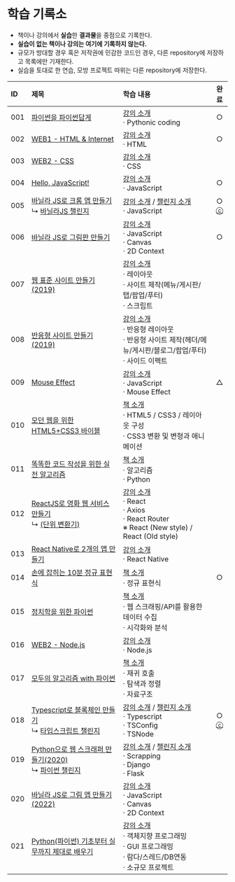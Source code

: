 # **학습 기록소**

* 책이나 강의에서 **실습**한 **결과물**을 중점으로 기록한다.
* **실습이 없는 책이나 강의는 여기에 기록하지 않는다.**
* 규모가 방대할 경우 혹은 저작권에 민감한 코드인 경우, 다른 repository에 저장하고 목록에만 기재한다.
* 실습을 토대로 한 연습, 모방 프로젝트 따위는 다른 repository에 저장한다.

|ID|제목|학습 내용|완료|
|:---|:---|:---|:---:|
|001|[파이썬을 파이썬답게](https://github.com/hwahyeon/Study/tree/main/%ED%8C%8C%EC%9D%B4%EC%8D%AC%EC%9D%84%20%ED%8C%8C%EC%9D%B4%EC%8D%AC%EB%8B%B5%EA%B2%8C)|[강의 소개](https://programmers.co.kr/learn/courses/4008)<br>· Pythonic coding|○|
|002|[WEB1 - HTML & Internet](https://github.com/hwahyeon/Web_Open/tree/main/WEB1%20-%20HTML%20%26%20Internet)|[강의 소개](https://opentutorials.org/module/3135)<br>· HTML|○|
|003|[WEB2 - CSS](https://github.com/hwahyeon/Web_Open/tree/main/WEB2%20-%20CSS)|[강의 소개](https://opentutorials.org/course/3086)<br>· CSS||
|004|[Hello, JavaScript!](https://github.com/hwahyeon/Study/tree/main/Hello%2C%20JavaScript!)|[강의 소개](https://programmers.co.kr/learn/courses/3)<br>· JavaScript|○|
|005|[바닐라 JS로 크롬 앱 만들기](https://github.com/hwahyeon/browserjs)<br/>↳ [바닐라JS 챌린지](https://github.com/hwahyeon/Study_private/tree/main/%EB%B0%94%EB%8B%90%EB%9D%BCJS%20%EC%B1%8C%EB%A6%B0%EC%A7%80)|[강의 소개](https://nomadcoders.co/javascript-for-beginners) / [챌린지 소개](https://nomadcoders.co/vanillajs-challenge)<br>· JavaScript|○<br>[ⓒ](https://nomadcoders.co/certs/4cfec4d7-7beb-4cf5-b0b9-04d7c63259f4)|
|006|[바닐라 JS로 그림판 만들기](https://github.com/hwahyeon/paintjs)|[강의 소개](https://nomadcoders.co/javascript-for-beginners-2)<br>· JavaScript<br>· Canvas<br>· 2D Context|○|
|007|[웹 표준 사이트 만들기(2019)](https://github.com/hwahyeon/lecture_wb/tree/main/01WEBSTANDARD)|[강의 소개](https://www.youtube.com/playlist?list=PL4UVBBIc6giKixok-bC7XVEx0ZFsngr5Z)<br>· 레이아웃<br>· 사이트 제작(메뉴/게시판/탭/팝업/푸터)<br>· 스크립트||
|008|[반응형 사이트 만들기(2019)](https://github.com/hwahyeon/lecture_wb/tree/main/02RESPONSIVE)|[강의 소개](https://www.youtube.com/watch?v=52TT7SLexxE&list=PL4UVBBIc6giL7ygRa-P7UExEKqZgx4t9K)<br>· 반응형 레이아웃<br>· 반응형 사이트 제작(헤더/메뉴/게시판/블로그/팝업/푸터)<br>· 사이드 이펙트||
|009|[Mouse Effect](https://github.com/hwahyeon/lecture_wb/tree/main/MouseEffect)|[강의 소개](https://www.youtube.com/watch?v=lNptKy93sf4&list=PL4UVBBIc6giI9zDQvx9z8CiRAh7WB8-3J)<br>· JavaScript<br>· Mouse Effect|△|
|010|[모던 웹을 위한 HTML5+CSS3 바이블](https://github.com/hwahyeon/Study/tree/main/%EB%AA%A8%EB%8D%98%20%EC%9B%B9%EC%9D%84%20%EC%9C%84%ED%95%9C%20HTML5+CSS3%20%EB%B0%94%EC%9D%B4%EB%B8%94)|[책 소개](https://hanbit.co.kr/store/books/look.php?p_code=B8371709349)<br>· HTML5 / CSS3 / 레이아웃 구성<br>· CSS3 변환 및 변형과 애니메이션||
|011|[똑똑한 코드 작성을 위한 실전 알고리즘](https://github.com/hwahyeon/Learning_Algorithms_py)|[책 소개](https://www.hanbit.co.kr/store/books/look.php?p_code=B3563253053)<br>· 알고리즘<br>· Python||
|012|[ReactJS로 영화 웹 서비스 만들기](https://github.com/hwahyeon/reactjs)<br>↳ [(단위 변환기)](https://github.com/hwahyeon/reactjs/tree/main/UnitsConverter) |[강의 소개](https://nomadcoders.co/react-for-beginners)<br>· React<br>· Axios<br>· React Router<br>※ React (New style) / React (Old style)||
|013|[React Native로 2개의 앱 만들기]()|[강의 소개](https://nomadcoders.co/react-native-for-beginners)<br>· React Native||
|014|[손에 잡히는 10분 정규 표현식](https://github.com/hwahyeon/learn_REX)|[책 소개](https://blog.insightbook.co.kr/2019/07/10/%ec%86%90%ec%97%90-%ec%9e%a1%ed%9e%88%eb%8a%94-10%eb%b6%84-%ec%a0%95%ea%b7%9c-%ed%91%9c%ed%98%84%ec%8b%9d/)<br>· 정규 표현식|○|
|015|[정치학을 위한 파이썬](https://github.com/hwahyeon/politics_py)|[책 소개](https://knupress.com/book/book_view.php?no=250)<br>· 웹 스크래핑/API를 활용한 데이터 수집<br>· 시각화와 분석||
|016|[WEB2 - Node.js]()|[강의 소개](https://opentutorials.org/course/3332)<br>· Node.js||
|017|[모두의 알고리즘 with 파이썬](https://github.com/hwahyeon/Our_Algorithm_py)|[책 소개](https://www.gilbut.co.kr/book/view?bookcode=BN001731&keyword=%EB%AA%A8%EB%91%90%EC%9D%98%20%EC%95%8C%EA%B3%A0%EB%A6%AC%EC%A6%98%20WITH%20%ED%8C%8C%EC%9D%B4%EC%8D%AC&collection=GB_BOOK)<br>· 재귀 호출<br>· 탐색과 정렬<br>· 자료구조||
|018|[Typescript로 블록체인 만들기](https://github.com/hwahyeon/TS_blockchain)<br/>↳ [타입스크립트 챌린지](https://github.com/hwahyeon/Study_private/tree/main/%ED%83%80%EC%9E%85%EC%8A%A4%ED%81%AC%EB%A6%BD%ED%8A%B8%20%EC%B1%8C%EB%A6%B0%EC%A7%80)|[강의 소개](https://nomadcoders.co/typescript-for-beginners) / [챌린지 소개](https://nomadcoders.co/typescript-challenge)<br>· Typescript<br>· TSConfig<br>· TSNode|○<br>[ⓒ](https://nomadcoders.co/certs/d19dbd4f-5b7e-4e1d-a129-67dec33bec9b)|
|019|[Python으로 웹 스크래퍼 만들기(2020)](https://github.com/hwahyeon/Python_Nomad)<br/>↳ [파이썬 챌린지](https://github.com/hwahyeon/Study_private/tree/main/%ED%8C%8C%EC%9D%B4%EC%8D%AC%20%EC%B1%8C%EB%A6%B0%EC%A7%80)|[강의 소개](https://nomadcoders.co/python-for-beginners) / [챌린지 소개](https://nomadcoders.co/python-challenge)<br>· Scrapping<br>· Django<br>· Flask||
|020|[바닐라 JS로 그림 앱 만들기(2022)](https://github.com/hwahyeon/mememakerjs)|[강의 소개](https://nomadcoders.co/javascript-for-beginners-2)<br>· JavaScript<br>· Canvas<br>· 2D Context||
|021|[Python(파이썬) 기초부터 실무까지 제대로 배우기](https://github.com/hwahyeon/learn_py)|[강의 소개](https://github.com/hwahyeon/learn_py/blob/main/README.md)<br>· 객체지향 프로그래밍<br>· GUI 프로그래밍<br>· 람다/스레드/DB연동<br>· 소규모 프로젝트||

